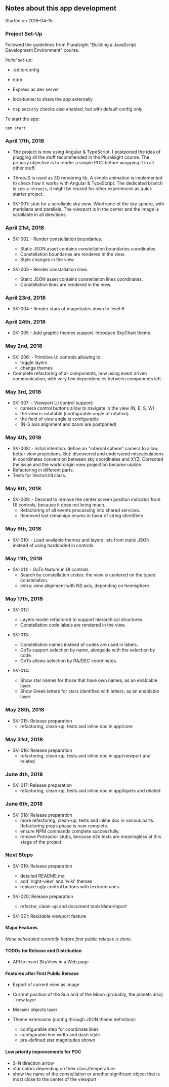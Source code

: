 ## Notes about this app development

Started on 2018-04-15.

### Project Set-Up

Followed the guidelines from Pluralsight "Building a JavaScript Development Environment" course.

_Initial set-up:_

  * .editorconfig

  * npm

  * Express as dev server

  * localtunnel to share the app externally

  * nsp security checks also enabled, but with default config only

To start the app:

    npm start

### April 17th, 2018

* The project is now using Angular & TypeScript. I postponed the idea of plugging all the stuff recommended in the Pluralsight course. The primary objective is to render a simple POC before wrapping it in all other stuff.

* ThreeJS is used as 3D rendering lib. A simple animation is implemented to check how it works with Angular & TypeScript. The dedicated branch is `setup-threejs`, it might be reused for other experiences as quick starter project.

* SV-001: stub for a scrollable sky view. Wireframe of the sky sphere, with meridians and parallels. The viewport is in the center and the image is scrollable in all directions.

### April 21st, 2018

* SV-002 - Render constellation boundaries.
  * Static JSON asset contains constellation boundaries coordinates.
  * Constellation boundaries are rendered in the view.
  * Style changes in the view.

* SV-003 - Render constallation lines.
  * Static JSON asset contains constellation lines coordinates.
  * Constellation lines are rendered in the view.

### April 23rd, 2018

* SV-004 - Render stars of magnitudes down to level 6

### April 24th, 2018

* SV-005 - Add graphic themes support. Introduce SkyChart theme.

### May 2nd, 2018

* SV-006: - Primitive UI controls allowing to:
  * toggle layers
  * change themes
* Complete refactoring of all components, now using event driven communication, with very few dependencies between components left.

### May 3rd, 2018

* SV-007: - Viewport UI control support:
  * camera control buttons allow to navigate in the view (N, E, S, W)
  * the view is rotatable (configurable angle of rotation)
  * the field of view angle is configurable
  * (N-S axis alignment and zoom are postponed)

### May 4th, 2018

* SV-008: - Initial intention: define an "internal sphere" camera to allow better view projections. But: discovered and understood miscalculations in coordinates conversion between sky coordinates and XYZ. Corrected the issue and the world origin view projection became usable.
* Refactoring in different parts.
* Tests for VectorUtil class.

### May 8th, 2018

* SV-009: - Deciced to remove the center screen position indicator from UI controls, because it does not bring much.
  * Refactoring of all events processing into shared services.
  * Removed last remainign enums in favor of string identifiers.

### May 9th, 2018

* SV-010: - Load available themes and layers lists from static JSON instead of using hardcoded in controls.

### May 11th, 2018

* SV-011: - GoTo feature in UI controls
  * Search by constellation codes: the view is centered on the typed constellation.
  * extra: view alignment with NS axis, depending on hemisphere.

### May 17th, 2018

* SV-012:
  * Layers model refactored to support hierarchical structures.
  * Constellation code labels are rendered in the view.

* SV-013:
  * Constellation names instead of codes are used in labels.
  * GoTo support selection by name, alongside with the selection by code.
  * GoTo allows selection by RA/DEC coordinates.

* SV-014:
  * Show star names for those that have own names, as an enablable layer.
  * Show Greek letters for stars identified with letters, as an enablable layer.

### May 28th, 2018

* SV-015: Release preparation
  * refactoring, clean-up, tests and inline doc in app/core

### May 31st, 2018

* SV-016: Release preparation
  * refactoring, clean-up, tests and inline doc in app/viewport and related

### June 4th, 2018

* SV-017: Release preparation
  * refactoring, clean-up, tests and inline doc in app/layers and related

### June 6th, 2018

* SV-018: Release preparation
  * more refactoring, clean-up, tests and inline doc in various parts. Refactoring preps phase is now complete.
  * ensure NPM commands complete successfully.
  * remove Protractor stubs, because e2e tests are meaningless at this stage of the project.

### Next Steps

* SV-019: Release preparation
  * detailed README.md
  * add 'night-view' and 'wiki' themes
  * replace ugly control buttons with textured ones.

* SV-020: Release preparation
  * refactor, clean-up and document tools/data-import

* SV-021: Resizable viewport feature

#### Major Features

_None scheduled currently before first public release is done._

#### TODOs for Release and Distribution

* API to insert SkyView in a Web page

#### Features after First Public Release

* Export of current view as image
* Current position of the Sun and of the Moon (probably, the planets also) - new layer
* Messier objects layer

* Theme extensions (config through JSON theme definition):
  * configurable step for coordinate lines
  * configurable line width and dash style
  * pre-defined star magnitudes shown

#### Low priority improvements for POC

* S-N direction arrow
* star colors depending on their class/temperature
* show the name of the constellation or another significant object that is most close to the center of the viewport
